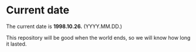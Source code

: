 # Current date

The current date is **1998.10.26.** (YYYY.MM.DD.)

This repository will be good when the world ends, so we will know how long it lasted.